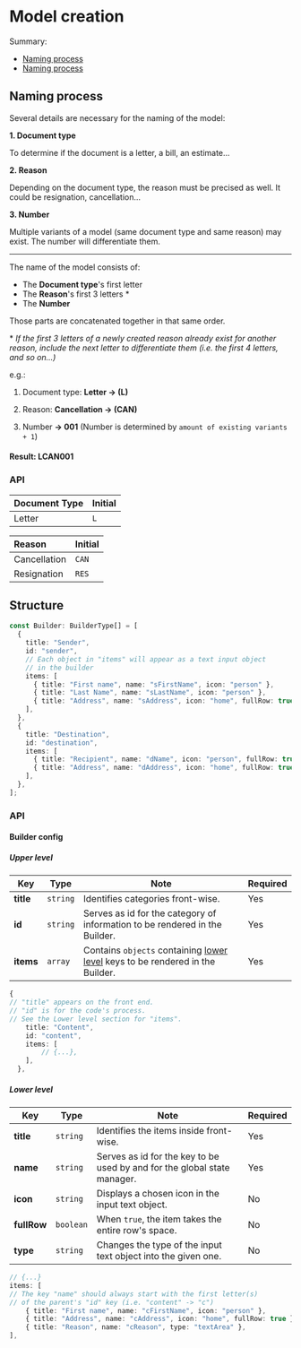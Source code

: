 # Model creation

Summary:

- [Naming process](##naming-process)
- [Naming process](##structure)

## Naming process

Several details are necessary for the naming of the model:

**1. Document type**

To determine if the document is a letter, a bill, an estimate...

**2. Reason**

Depending on the document type, the reason must be precised as well. It could be resignation, cancellation...

**3. Number**

Multiple variants of a model (same document type and same reason) may exist. The number will differentiate them.

---

The name of the model consists of:

- The **Document type**'s first letter
- The **Reason**'s first 3 letters \*
- The **Number**

Those parts are concatenated together in that same order.

\* _If the first 3 letters of a newly created reason already exist for another reason, include the next letter to differentiate them (i.e. the first 4 letters, and so on...)_

e.g.:

1. Document type: **Letter -> (L)**

2. Reason: **Cancellation -> (CAN)**

3. Number **-> 001** (Number is determined by `amount of existing variants + 1`)

#### Result: LCAN001

### API

| **Document Type** | **Initial** |
| :---------------- | :---------- |
| Letter            | `L`         |

| **Reason**   | **Initial** |
| :----------- | :---------- |
| Cancellation | `CAN`       |
| Resignation  | `RES`       |

## Structure

```ts
const Builder: BuilderType[] = [
  {
    title: "Sender",
    id: "sender",
    // Each object in "items" will appear as a text input object
    // in the builder
    items: [
      { title: "First name", name: "sFirstName", icon: "person" },
      { title: "Last Name", name: "sLastName", icon: "person" },
      { title: "Address", name: "sAddress", icon: "home", fullRow: true },
    ],
  },
  {
    title: "Destination",
    id: "destination",
    items: [
      { title: "Recipient", name: "dName", icon: "person", fullRow: true },
      { title: "Address", name: "dAddress", icon: "home", fullRow: true },
    ],
  },
];
```

### API

#### Builder config

##### Upper level

| Key       | Type     | Note                                                                                          | Required |
| --------- | -------- | --------------------------------------------------------------------------------------------- | -------- |
| **title** | `string` | Identifies categories front-wise.                                                             | Yes      |
| **id**    | `string` | Serves as id for the category of information to be rendered in the Builder.                   | Yes      |
| **items** | `array`  | Contains `objects` containing [lower level](#lower-level) keys to be rendered in the Builder. | Yes      |

```ts
{
// "title" appears on the front end.
// "id" is for the code's process.
// See the Lower level section for "items".
	title: "Content",
	id: "content",
	items: [
		// {...},
	],
  },
```

##### Lower level

| Key         | Type      | Note                                                                     | Required |
| ----------- | --------- | ------------------------------------------------------------------------ | -------- |
| **title**   | `string`  | Identifies the items inside front-wise.                                  | Yes      |
| **name**    | `string`  | Serves as id for the key to be used by and for the global state manager. | Yes      |
| **icon**    | `string`  | Displays a chosen icon in the input text object.                         | No       |
| **fullRow** | `boolean` | When `true`, the item takes the entire row's space.                      | No       |
| **type**    | `string`  | Changes the type of the input text object into the given one.            | No       |

```ts
// {...}
items: [
// The key "name" should always start with the first letter(s)
// of the parent's "id" key (i.e. "content" -> "c")
	{ title: "First name", name: "cFirstName", icon: "person" },
	{ title: "Address", name: "cAddress", icon: "home", fullRow: true },
	{ title: "Reason", name: "cReason", type: "textArea" },
],
```
